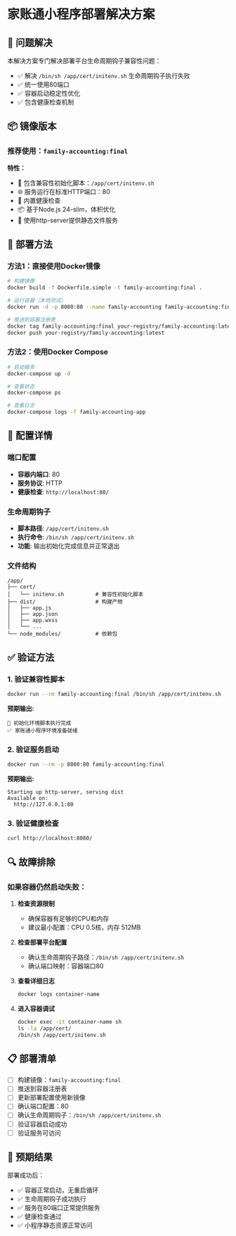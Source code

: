 # 家账通小程序部署解决方案

## 🎯 问题解决

本解决方案专门解决部署平台生命周期钩子兼容性问题：
- ✅ 解决 `/bin/sh /app/cert/initenv.sh` 生命周期钩子执行失败
- ✅ 统一使用80端口
- ✅ 容器启动稳定性优化
- ✅ 包含健康检查机制

## 📦 镜像版本

### 推荐使用：`family-accounting:final`

**特性：**
- 🔧 包含兼容性初始化脚本：`/app/cert/initenv.sh`
- 🌐 服务运行在标准HTTP端口：80
- 🏥 内置健康检查
- 📦 基于Node.js 24-slim，体积优化
- 🚀 使用http-server提供静态文件服务

## 🚀 部署方法

### 方法1：直接使用Docker镜像

```bash
# 构建镜像
docker build -f Dockerfile.simple -t family-accounting:final .

# 运行容器（本地测试）
docker run -d -p 8080:80 --name family-accounting family-accounting:final

# 推送到容器注册表
docker tag family-accounting:final your-registry/family-accounting:latest
docker push your-registry/family-accounting:latest
```

### 方法2：使用Docker Compose

```bash
# 启动服务
docker-compose up -d

# 查看状态
docker-compose ps

# 查看日志
docker-compose logs -f family-accounting-app
```

## 🔧 配置详情

### 端口配置
- **容器内端口**: 80
- **服务协议**: HTTP
- **健康检查**: `http://localhost:80/`

### 生命周期钩子
- **脚本路径**: `/app/cert/initenv.sh`
- **执行命令**: `/bin/sh /app/cert/initenv.sh`
- **功能**: 输出初始化完成信息并正常退出

### 文件结构
```
/app/
├── cert/
│   └── initenv.sh          # 兼容性初始化脚本
├── dist/                   # 构建产物
│   ├── app.js
│   ├── app.json
│   ├── app.wxss
│   └── ...
└── node_modules/           # 依赖包
```

## ✅ 验证方法

### 1. 验证兼容性脚本
```bash
docker run --rm family-accounting:final /bin/sh /app/cert/initenv.sh
```
**预期输出:**
```
🔧 初始化环境脚本执行完成
✅ 家账通小程序环境准备就绪
```

### 2. 验证服务启动
```bash
docker run --rm -p 8080:80 family-accounting:final
```
**预期输出:**
```
Starting up http-server, serving dist
Available on:
  http://127.0.0.1:80
```

### 3. 验证健康检查
```bash
curl http://localhost:8080/
```

## 🔍 故障排除

### 如果容器仍然启动失败：

1. **检查资源限制**
   - 确保容器有足够的CPU和内存
   - 建议最小配置：CPU 0.5核，内存 512MB

2. **检查部署平台配置**
   - 确认生命周期钩子路径：`/bin/sh /app/cert/initenv.sh`
   - 确认端口映射：容器端口80

3. **查看详细日志**
   ```bash
   docker logs container-name
   ```

4. **进入容器调试**
   ```bash
   docker exec -it container-name sh
   ls -la /app/cert/
   /bin/sh /app/cert/initenv.sh
   ```

## 📋 部署清单

- [ ] 构建镜像：`family-accounting:final`
- [ ] 推送到容器注册表
- [ ] 更新部署配置使用新镜像
- [ ] 确认端口配置：80
- [ ] 确认生命周期钩子：`/bin/sh /app/cert/initenv.sh`
- [ ] 验证容器启动成功
- [ ] 验证服务可访问

## 🎉 预期结果

部署成功后：
- ✅ 容器正常启动，无重启循环
- ✅ 生命周期钩子成功执行
- ✅ 服务在80端口正常提供服务
- ✅ 健康检查通过
- ✅ 小程序静态资源正常访问
